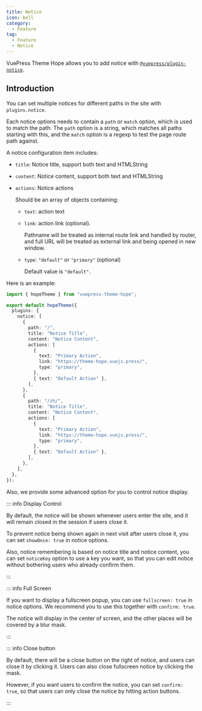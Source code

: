 ```yaml
---
title: Notice
icon: bell
category:
  - Feature
tag:
  - Feature
  - Notice
---
```


VuePress Theme Hope allows you to add notice with [`@vuepress/plugin-notice`][notice].

<!-- more -->

## Introduction

You can set multiple notices for different paths in the site with `plugins.notice`.

Each notice options needs to contain a `path` or `match` option, which is used to match the path. The `path` option is a string, which matches all paths starting with this, and the `match` option is a regexp to test the page route path against.

A notice configuration item includes:

- `title`: Notice title, support both text and HTMLString
- `content`: Notice content, support both text and HTMLString
- `actions`: Notice actions

  Should be an array of objects containing:

  - `text`: action text
  - `link`: action link (optional).

    Pathname will be treated as internal route link and handled by router, and full URL will be treated as external link and being opened in new window.

  - `type`: `"default"` or `"primary"` (optional)

    Default value is `"default"`.

Here is an example:

```ts twoslash {5-32} title=".vuepress/theme.ts"
import { hopeTheme } from "vuepress-theme-hope";

export default hopeTheme({
  plugins: {
    notice: [
      {
        path: "/",
        title: "Notice Title",
        content: "Notice Content",
        actions: [
          {
            text: "Primary Action",
            link: "https://theme-hope.vuejs.press/",
            type: "primary",
          },
          { text: "Default Action" },
        ],
      },
      {
        path: "/zh/",
        title: "Notice Title",
        content: "Notice Content",
        actions: [
          {
            text: "Primary Action",
            link: "https://theme-hope.vuejs.press/",
            type: "primary",
          },
          { text: "Default Action" },
        ],
      },
    ],
  },
});
```

Also, we provide some advanced option for you to control notice display.

::: info Display Control

By default, the notice will be shown whenever users enter the site, and it will remain closed in the session if users close it.

To prevent notice being shown again in next visit after users close it, you can set `showOnce: true` in notice options.

Also, notice remembering is based on notice title and notice content, you can set `noticeKey` option to use a key you want, so that you can edit notice without bothering users who already confirm them.

:::

::: info Full Screen

If you want to display a fullscreen popup, you can use `fullscreen: true` in notice options. We recommend you to use this together with `confirm: true`.

The notice will display in the center of screen, and the other places will be covered by a blur mask.

:::

::: info Close button

By default, there will be a close button on the right of notice, and users can close it by clicking it. Users can also close fullscreen notice by clicking the mask.

However, if you want users to confirm the notice, you can set `confirm: true`, so that users can only close the notice by hitting action buttons.

:::

[notice]: https://ecosystem.vuejs.press/plugins/features/notice.html
